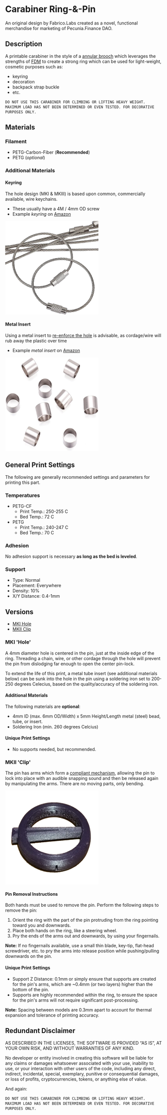 # Carabiner Ring-&-Pin

An original design by Fabrico.Labs created as a novel, functional merchandise for marketing of Pecunia.Finance DAO.

## Description

A printable carabiner in the style of a [annular brooch](https://en.wikipedia.org/wiki/Brooch) which leverages the strengths of [FDM](https://de.wikipedia.org/wiki/Fused_Deposition_Modeling) to create a strong ring which can be used for light-weight, cosmetic purposes such as:
- keyring
- decoration
- backpack strap buckle
- etc.

```
DO NOT USE THIS CARABINER FOR CLIMBING OR LIFTING HEAVY WEIGHT. MAXIMUM LOAD HAS NOT BEEN DETERMINED OR EVEN TESTED. FOR DECORATIVE PURPOSES ONLY.
```

## Materials

### Filament
- PETG-Carbon-Fiber (**Recommended**)
- PETG (*optional*)

### Additional Materials

#### Keyring
The hole design (MKI & MKIII) is based upon common, commercially available, wire keychains.
- These usually have a 4M / 4mm OD screw
- Example *keyring* on [Amazon](https://www.amazon.com/Pawfly-Keychain-Stainless-Outdoor-Hiking/dp/B07FY6M1JZ/ref=sr_1_5?crid=XAH9F4YLXHCF&keywords=wire%2Bkeychain&qid=1703327050&sprefix=wire%2Bkeychain%2Caps%2C205&sr=8-5&th=1)

<img src="imgs/keyring.jpg" alt="Metal Wire Keychain Example Image" style="height: 300px; width:300px;"/>

#### Metal Insert
Using a metal insert to [re-enforce the hole](#mki-hole) is advisable, as cordage/wire will rub away the plastic over time
- Example *metal insert* on [Amazon](https://www.amazon.com/Fashewelry-Stainless-Corrugated-Bracelet-Necklace/dp/B085ZBBSTS/ref=sr_1_15?crid=2W7JNNAJ9RSQS&keywords=steel%2Bbead%2B5mm&qid=1703327471&sprefix=steel%2Bbead%2B5mm%2Caps%2C160&sr=8-15&th=1)

<img src="imgs/metalinsert.jpg" alt="Metal Insert Example Image" style="height: 300px; width:300px;"/>

## General Print Settings

The following are generally recommended settings and parameters for printing this part.

### Temperatures
- PETG-CF
    - Print Temp.: 250-255 C
    - Bed Temp.: 72 C
- PETG
    - Print Temp.: 240-247 C
    - Bed Temp.: 70 C

### Adhesion
No adhesion support is necessary **as long as the bed is leveled**.

### Support
- Type: Normal
- Placement: Everywhere
- Density: 10%
- X/Y Distance: 0.4-1mm

## Versions
- [MKI Hole](#mki-hole)
- [MKII Clip](#mkii-clip)

### MKI 'Hole'

A 4mm diameter hole is centered in the pin, just at the inside edge of the ring. Threading a chain, wire, or other cordage through the hole will prevent the pin from dislodging far enough to open the center pin-lock.

To extend the life of this print, a metal tube insert (see additional materials below) can be sunk into the hole in the pin using a soldering iron set to 200-250 degrees Celecius, based on the quality/accuracy of the soldering iron.

#### Additional Materials
The following materials are **optional**:
- 4mm ID (max. 6mm OD/Width) x 5mm Height/Length metal (steel) bead, tube, or insert.
- Soldering Iron (min. 260 degrees Celcius)

#### Unique Print Settings
- No supports needed, but recommended.

### MKII 'Clip'

The pin has arms which form a [compliant mechanism](https://www.compliantmechanisms.byu.edu/), allowing the pin to lock into place with an audible snapping sound and then be released again by manipulating the arms. There are no moving parts, only bending.

<img src="/Carabiner_Ring-and-Pin/MKII/mk2-clip.png" alt="Metal Insert Example Image" style="height: 300px; width:300px;"/>

#### Pin Removal Instructions

Both hands must be used to remove the pin. Perform the following steps to remove the pin:
1. Orient the ring with the part of the pin protruding from the ring pointing toward you and downwards.
2. Place both hands on the ring, like a steering wheel.
3. Pry the ends of the arms out and downwards, by using your fingernails.

**Note:** If no fingernails available, use a small thin blade, key-tip, flat-head screwdriver, etc. to pry the arms into release position while pushing/pulling downwards on the pin.

#### Unique Print Settings
- Support Z Distance: 0.1mm or simply ensure that supports are created for the pin's arms, which are ~0.4mm (or two layers) higher than the bottom of the pin.
- Supports are highly recommended within the ring, to ensure the space for the pin's arms will not require significant post-processing.

**Note:** Spacing between models are 0.3mm apart to account for thermal expansion and tolerance of printing accuracy.

## Redundant Disclaimer

AS DESCRIBED IN THE LICENSES, THE SOFTWARE IS PROVIDED “AS IS”, AT YOUR OWN RISK, AND WITHOUT WARRANTIES OF ANY KIND.

No developer or entity involved in creating this software will be liable for any claims or damages whatsoever associated with your use, inability to use, or your interaction with other users of the code, including any direct, indirect, incidental, special, exemplary, punitive or consequential damages, or loss of profits, cryptocurrencies, tokens, or anything else of value.

And again:
```
DO NOT USE THIS CARABINER FOR CLIMBING OR LIFTING HEAVY WEIGHT. MAXIMUM LOAD HAS NOT BEEN DETERMINED OR EVEN TESTED. FOR DECORATIVE PURPOSES ONLY.
```